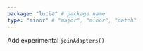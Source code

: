 ```yaml
---
package: "lucia" # package name
type: "minor" # "major", "minor", "patch"
---
```


Add experimental `joinAdapters()`